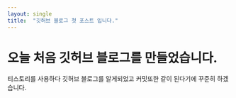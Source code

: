 ```yaml
---
layout: single
title:  "깃허브 블로그 첫 포스트 입니다."
---
```



# 오늘 처음 깃허브 블로그를 만들었습니다.
티스토리를 사용하다 깃허브 블로그를 알게되었고 커밋또한 같이 된다기에 꾸준히 하겠습니다.
